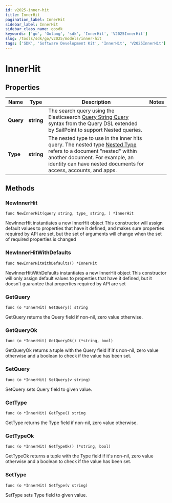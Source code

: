 ```yaml
---
id: v2025-inner-hit
title: InnerHit
pagination_label: InnerHit
sidebar_label: InnerHit
sidebar_class_name: gosdk
keywords: ['go', 'Golang', 'sdk', 'InnerHit', 'V2025InnerHit'] 
slug: /tools/sdk/go/v2025/models/inner-hit
tags: ['SDK', 'Software Development Kit', 'InnerHit', 'V2025InnerHit']
---
```


# InnerHit

## Properties

Name | Type | Description | Notes
------------ | ------------- | ------------- | -------------
**Query** | **string** | The search query using the Elasticsearch [Query String Query](https://www.elastic.co/guide/en/elasticsearch/reference/5.2/query-dsl-query-string-query.html#query-string) syntax from the Query DSL extended by SailPoint to support Nested queries. | 
**Type** | **string** | The nested type to use in the inner hits query.  The nested type [Nested Type](https://www.elastic.co/guide/en/elasticsearch/reference/current/nested.html) refers to a document \"nested\" within another document. For example, an identity can have nested documents for access, accounts, and apps. | 

## Methods

### NewInnerHit

`func NewInnerHit(query string, type_ string, ) *InnerHit`

NewInnerHit instantiates a new InnerHit object
This constructor will assign default values to properties that have it defined,
and makes sure properties required by API are set, but the set of arguments
will change when the set of required properties is changed

### NewInnerHitWithDefaults

`func NewInnerHitWithDefaults() *InnerHit`

NewInnerHitWithDefaults instantiates a new InnerHit object
This constructor will only assign default values to properties that have it defined,
but it doesn't guarantee that properties required by API are set

### GetQuery

`func (o *InnerHit) GetQuery() string`

GetQuery returns the Query field if non-nil, zero value otherwise.

### GetQueryOk

`func (o *InnerHit) GetQueryOk() (*string, bool)`

GetQueryOk returns a tuple with the Query field if it's non-nil, zero value otherwise
and a boolean to check if the value has been set.

### SetQuery

`func (o *InnerHit) SetQuery(v string)`

SetQuery sets Query field to given value.


### GetType

`func (o *InnerHit) GetType() string`

GetType returns the Type field if non-nil, zero value otherwise.

### GetTypeOk

`func (o *InnerHit) GetTypeOk() (*string, bool)`

GetTypeOk returns a tuple with the Type field if it's non-nil, zero value otherwise
and a boolean to check if the value has been set.

### SetType

`func (o *InnerHit) SetType(v string)`

SetType sets Type field to given value.



